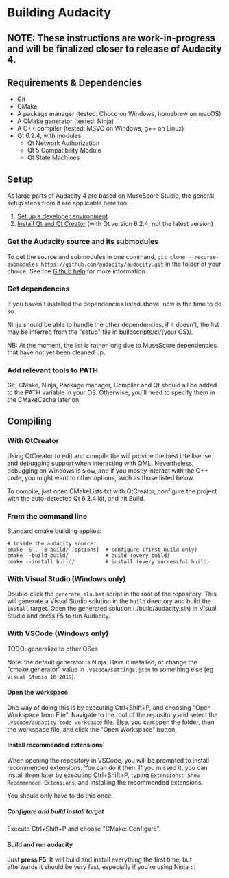 # Building Audacity

## NOTE: These instructions are work-in-progress and will be finalized closer to release of Audacity 4.

## Requirements & Dependencies

* Git
* CMake
* A package manager (tested: Choco on Windows, homebrew on macOS)
* A CMake generator (tested: Ninja)
* A C++ compiler (tested: MSVC on Windows, g++ on Linux)
* Qt 6.2.4, with modules:
  * Qt Network Authorization
  * Qt 5 Compatibility Module
  * Qt State Machines

## Setup

As large parts of Audacity 4 are based on MuseScore Studio, the general setup steps from it are applicable here too:

1. [Set up a developer environment](https://github.com/musescore/MuseScore/wiki/Set-up-developer-environment)
2. [Install Qt and Qt Creator](https://github.com/musescore/MuseScore/wiki/Install-Qt-and-Qt-Creator) (with Qt version 6.2.4; not the latest version)

### Get the Audacity source and its submodules

To get the source and submodules in one command, `git clone --recurse-submodules https://github.com/audacity/audacity.git` in the folder of your choice. See the [Github help](https://docs.github.com/en/get-started/getting-started-with-git/about-remote-repositories) for more information. 

### Get dependencies

If you haven't installed the dependencies listed above, now is the time to do so. 

Ninja should be able to handle the other dependencies, if it doesn't, the list may be inferred from the "setup" file in buildscripts/ci/{your OS}/. 

NB: At the moment, the list is rather long due to MuseScore dependencies that have not yet been cleaned up.

### Add relevant tools to PATH

Git, CMake, Ninja, Package manager, Compiler and Qt should all be added to the PATH variable in your OS. Otherwise, you'll need to specify them in the CMakeCache later on.

## Compiling

### With QtCreator

Using QtCreator to edit and compile the will provide the best intellisense and debugging support when interacting with QML. Nevertheless, debugging on Windows is slow, and if you mostly interact with the C++ code, you might want to other options, such as those listed below.

To compile, just open CMakeLists.txt with QtCreator, configure the project with the auto-detected Qt 6.2.4 kit, and hit Build.

### From the command line

Standard cmake building applies: 

```
# inside the audacity source:
cmake -S . -B build/ [options]  # configure (first build only)
cmake --build build/            # build (every build)
cmake --install build/          # install (every successful build)
```

### With Visual Studio (Windows only)

Double-click the `generate_sln.bat` script in the root of the repository. This will generate a Visual Studio solution in the `build` directory and build the `install` target. Open the generated solution (./build/audacity.sln) in Visual Studio and press F5 to run Audacity.

### With VSCode (Windows only)

TODO: generalize to other OSes

Note: the default generator is Ninja. Have it installed, or change the "cmake.generator" value in `.vscode/settings.json` to something else (eg `Visual Studio 16 2019`).

#### Open the workspace
One way of doing this is by executing Ctrl+Shift+P, and choosing "Open Workspace from File". Navigate to the root of the repository and select the `.vscode/audacity.code-workspace` file. Else, you can open the folder, then the workspace file, and click the "Open Workspace" button.

#### Install recommended extensions
When opening the repository in VSCode, you will be prompted to install recommended extensions. You can do it then. If you missed it, you can install them later by executing Ctrl+Shift+P, typing `Extensions: Show Recommended Extensions`, and installing the recommended extensions.

You should only have to do this once.

##### Configure and build install target

Execute Ctrl+Shift+P and choose "CMake: Configure".

#### Build and run audacity

Just **press F5**. It will build and install everything the first time, but afterwards it should be very fast, especially if you're using Ninja `:)`.


